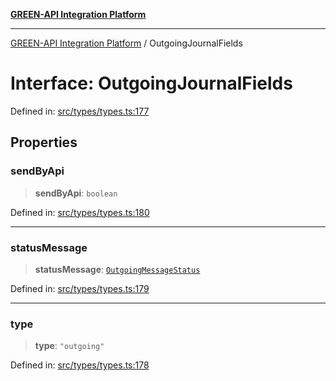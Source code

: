 [**GREEN-API Integration Platform**](../README.md)

***

[GREEN-API Integration Platform](../globals.md) / OutgoingJournalFields

# Interface: OutgoingJournalFields

Defined in: [src/types/types.ts:177](https://github.com/green-api/greenapi-integration/blob/63683bb8d19b76d9e4ce6bd0a8121d8d2cf428af/src/types/types.ts#L177)

## Properties

### sendByApi

> **sendByApi**: `boolean`

Defined in: [src/types/types.ts:180](https://github.com/green-api/greenapi-integration/blob/63683bb8d19b76d9e4ce6bd0a8121d8d2cf428af/src/types/types.ts#L180)

***

### statusMessage

> **statusMessage**: [`OutgoingMessageStatus`](../type-aliases/OutgoingMessageStatus.md)

Defined in: [src/types/types.ts:179](https://github.com/green-api/greenapi-integration/blob/63683bb8d19b76d9e4ce6bd0a8121d8d2cf428af/src/types/types.ts#L179)

***

### type

> **type**: `"outgoing"`

Defined in: [src/types/types.ts:178](https://github.com/green-api/greenapi-integration/blob/63683bb8d19b76d9e4ce6bd0a8121d8d2cf428af/src/types/types.ts#L178)
